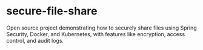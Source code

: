# secure-file-share
Open source project demonstrating how to securely share files using Spring Security, Docker, and Kubernetes, with features like encryption, access control, and audit logs.
